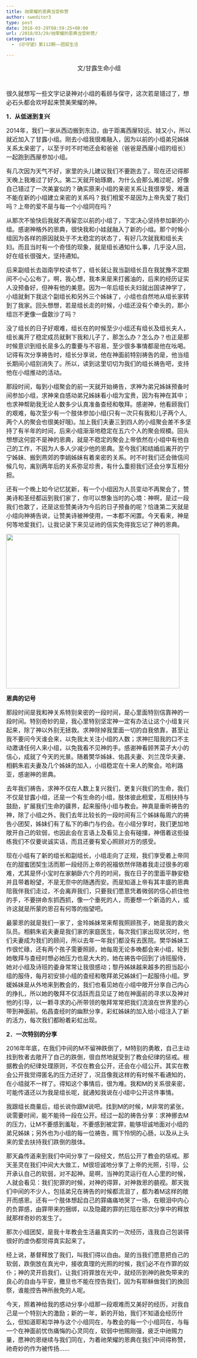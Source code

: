 ```yaml
---
title: 祂荣耀的恩典当受称赞
author: sweditor3
type: post
date: 2018-03-29T08:59:25+00:00
url: /2018/03/29/祂荣耀的恩典当受称赞/
categories:
  - 《＠守望》第112期——团契生活

---
```

<p style="text-align: center;">
  <span style="font-size: 12pt;">文/甘露生命小组</span>
</p>

&nbsp;

<span style="font-size: 12pt;">很久就想写一些文字记录神对小组的看顾与保守，这次若是错过了，想必石头都会欢呼起来赞美荣耀的神。</span>

**<span style="font-size: 12pt;">1．从低迷到复兴</span>**

<span style="font-size: 12pt;">2014年，我们一家从西边搬到东边，由于距离西屋较远、娃又小，所以就近加入了甘露小组。刚去小组我很难融入，因为以前的小组弟兄姊妹关系太亲密了，以至于时不时地还会和爸爸（爸爸是西屋小组的组长）一起跑到西屋参加小组。</span>

<span style="font-size: 12pt;">有几次因为天气不好，家里的头儿建议我们不要跑去了。现在还记得那天晚上我难过了好久。第二天就开始琢磨，为什么会那么难过呢，好像自己错过了一次美宴似的？确实原来小组的亲密关系让我很享受，难道不能在新的小组建立亲密的关系吗？我们相爱不是因为上帝先爱了我们吗？上帝的爱不是与每一个小组同在吗？</span>

<span style="font-size: 12pt;">从那次不愉快后我就不再留恋以前的小组了，下定决心坚持参加新的小组。感谢神格外的恩典，很快我和小娃就融入了新的小组。那个时候小组因为各样的原因就处于不太稳定的状态了，有好几次就我和组长夫妇。而且当时有一个奇怪的现象，就是组长通知什么事，几乎没人回，好在组长很强大，坚持通知。</span>

<span style="font-size: 12pt;">后来副组长去迦南学校读书了，组长就让我当副组长且在我犹豫不定期间不小心公布了。啊，我心想，我本来是来打酱油的，后来的经历证实人没预备好，但神有他的美意。因为一年后组长夫妇就出国读神学了，小组就剩下我这个副组长和另外三个姊妹了，小组也自然地从组长家转到了我家。回头想想，若是组长走的时候，小组还没有个牵头的，那小组岂不更像一盘散沙了吗？</span>

<span style="font-size: 12pt;">没了组长的日子好艰难，组长在的时候至少小组还有组长及组长夫人，组长离开了稳定成员就剩下我和儿子了，那怎么办？怎么办？也正是那时候意识到组长是多么的重要与不容易，至少很多事情都是他在吆喝。记得有次分享祷告时，组长分享说，他在神面前特别祷告的是，他当组长期间小组别消失了。所以，读到这里切切为我们的组长祷告吧，支持他在小组推动的活动。</span>

<span style="font-size: 12pt;">那段时间，每到小组聚会的前一天就开始祷告，求神为弟兄姊妹预备时间参加小组，求神亲自感动弟兄姊妹看小组为宝贵，因为有神在其中；也求神帮助我无论人数多少认真准备查经和敬拜。感谢神，他看顾我们的艰难，每次至少有一个肢体参加小组(只有一次只有我和儿子两个人,两个人的聚会也很美好哦)。加上我们夫妻三到四人的小组聚会差不多坚持了有半年的时间，后来小组渐渐地稳定在五六个人的聚会规模。回头想想这何尝不是神的恩典，就是不稳定的聚会上帝依然在小组中有他自己的工作，不因为人多人少减少他的恩典。至今我们和结婚后离开的宁宁姊妹、搬到燕郊的李娟姊妹有着亲密的关系。时不时我们还会微信问候几句，离别两年后的关系弥足珍贵，有什么重担我们还会分享互相分担。</span>

<span style="font-size: 12pt;">还有一个晚上如今记忆犹新，有一个小组因为人员变动不再聚会了，赞美诗和圣经都运到我们家了，你可以想象当时的心境：神啊，是过一段我们也散了，还是这些赞美诗为今后的日子预备的呢？恰逢第二天就是小组向神祷告说，让赞美诗被神使用，一本都不闲置。今天看来，神是何等地爱我们，让我记录下来见证祂的信实免得我忘记了神的恩典。</span>

<img class="aligncenter size-full wp-image-16698" src="http://t5.shwchurch.org/wp-content/uploads/2018/03/111.jpg" alt="" width="470" height="419" srcset="http://t5.shwchurch.org/wp-content/uploads/2018/03/111.jpg 470w, http://t5.shwchurch.org/wp-content/uploads/2018/03/111-337x300.jpg 337w, http://t5.shwchurch.org/wp-content/uploads/2018/03/111-449x400.jpg 449w" sizes="(max-width: 470px) 100vw, 470px" />

**<span style="font-size: 12pt;">恩典的记号</span>**

<span style="font-size: 12pt;">那段时间是我和神关系特别亲密的一段时间，是心里面特别信靠神的一段时间。特别奇妙的是，我心里特别坚定神一定有办法让这个小组复兴起来，除了神以外别无拯救。求神除掉我里面一切的自我依靠，甚至让我不要问今天谁会来，以免我太关注小组的人数；求神拦阻我的口不主动邀请任何人来小组，以免我看不见神的手。感谢神看顾荠菜子大小的信心，成就了今天的光景。随着樊华姊妹、佑昌夫妻、刘兰茂华夫妻、相鹤朱岩夫妻及几个姊妹的加入，小组稳定在十来人的聚会。哈利路亚，感谢神的恩典。</span>

<span style="font-size: 12pt;">去年我们祷告，求神不仅在人数上复兴我们，更复兴我们的生命，我们不仅是甘露小组，还是一个有生命的小组，肢体彼此相爱，互相扶持与鼓励，扩展我们生命的疆界，起来服侍小组与教会。神真是垂听祷告的神，除了小组之外，我们去年比较长的一段时间有三个姊妹每周六的祷告小团契，姊妹们有了私下的串门与约会。在小组分享时，我们更加地敞开自己的软弱，也因此会在言语上及看见上会有碰撞，神借着这些操练我们不仅要说诚实话，而且还要有爱心照顾对方的感受。</span>

<span style="font-size: 12pt;">现在小组有了新的组长和副组长，小组走向了正规，我们享受着上帝同在的甜蜜团契生活而那一段经历上帝的祝福依然伴随着我走过很多的艰难，尤其是怀小宝时在家躺卧六个月的时间，我在日子的里面平静安稳并且带着盼望，不是无奈中的随遇而安。而是知道上帝有其丰盛的恩典陪我伴我们走过，不会离弃我们，只要我们愿意凭着微弱的信心抓住他的手，不要拼命东抓西抓，像一个垂死的人，而要想一个新造的人，或许这就是所蒙的恩召有何等的指望吧。</span>

<span style="font-size: 12pt;">最蒙恩的就是我们一家了，金玲姊妹常来帮我照顾孩子，她是我的救火队员。相鹤朱岩夫妻是我们家的家庭医生，每次我们家出现状况时，他们夫妻成为我们的顾问，所以去年一年我们都没有去医院。樊华姊妹工作很忙碌，还有两个孩子需要照顾，她每周无论多晚都会来小组，轮到她敬拜与查经时想必她压力也是大大的，她在祷告中回到了诗班服侍，她对小组及诗班的委身常常让我很感动；黎丹姊妹越来越多的担当起小组的服侍，每月初安排小组的查经和敬拜弟兄姊妹们一起服侍小组。罗媛姊妹是从外地来到教会的，我们也看见她在小组中敞开分享自己内心的挣扎，所以她的敬拜不仅活跃而且见证了她在神面前的寻求以及神对他的引导，以一颗寻求的心所带领的敬拜常常把我们流浪在世界里的心带到神面前。佑昌查经时的幽默分享，彩虹姊妹的加入给小组注入了新的活力，每次我们都盼着彩虹出现。</span>

**<span style="font-size: 12pt;">2．一次特别的分享</span>**

<span style="font-size: 12pt;">2016年年底，在我们中间的M不留神跌倒了，M特别的勇敢，自己主动找到牧者去敞开了自己的跌倒，很自然地就受到了教会纪律的惩戒。根据教会的纪律处理原则，不仅在教会公开，还会在小组公开。其实在教会公开我觉得匿名的压力还好了，况且像我这样的有时候不看通知的，在小组就不一样了。得知这个事情后，很为难。我和M的关系很亲密，可能传道还以为我是组长呢，就通知我说在小组中公开这件事情。</span>

<span style="font-size: 12pt;">我跟组长商量后，组长说你跟M说吧。找到M的时候，M非常的紧张，说需要时间，能不能待一段在公开。经过一起的祷告分享：求神挪去M的压力，让M不要感到羞耻，不要感到被定罪，能够坦诚地面对小组的弟兄姊妹；另外也为小组的每一位祷告，赐下怜悯的心肠，以及从上头来的爱去扶持我们跌倒的肢体。</span>

<span style="font-size: 12pt;">那天淼传道来到我们中间分享了一段经文，然后公开了教会的惩戒。那天圣灵在我们中间大大做工，M很坦诚地分享了上帝的光照，引导，公开承认自己的软弱，对不起神。是啊，当神的灵运行在人心里的时候，人就会看见：我们犯罪的时候，对神的得罪，对神救恩的藐视。那天我们中间的不少人，包括弟兄在祷告的时候都流泪了，都为着M这样的敞开而感恩。还有一个肢体想起自己的罪痛痛地哭了一场，在眼泪中内心的负罪感，由罪带来的捆绑，以及隐藏的罪的拦阻在那次分享中的释放就那样奇妙的发生了。</span>

<span style="font-size: 12pt;">那次小组团契，是我十年教会生活最真实的一次经历，连我自己包装得很好的虚伪都觉得真实起来了。</span>

<span style="font-size: 12pt;">经上说，基督释放了我们，叫我们得以自由。是的当我们愿意把自己的软弱，跌倒放在真光中，接收真理的光照的时候，我们必不在作罪的奴仆；神的灵开启我们，让我们将罪放在光中，就经历到神的赦免带来的良心的自由与平安，撒旦也不能在控告我们，因为有耶稣做我们的挽回祭，谁能控告神所赦免的人呢。</span>

<span style="font-size: 12pt;">今天，照着神给我的感动分享小组那一段艰难而又美好的经历，对我自己是一个特别大的激励；新的一年，新的开始，我们不知道会经历什么，但知道耶和华神与这个小组同在，与教会的每一个小组同在，与每一个在神面前忧伤痛悔的心灵同在，软弱中他赐刚强，疲乏中祂赐力量，愿神的恩继续与我们同在，为着祂荣耀的恩典在我们中间得称赞，祂奇妙的作为被传扬……</span>
